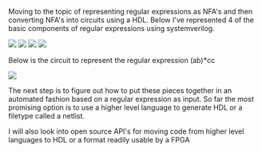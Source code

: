 Moving to the topic of representing regular expressions as NFA's and then converting NFA's into circuits using a HDL.  Below I've represented 4 of the basic components of regular expressions using systemverilog.

<img src="https://bmeridet.github.io/images/literal.png">
<img src="https://bmeridet.github.io/images/and.png">
<img src="https://bmeridet.github.io/images/or.png">
<img src="https://bmeridet.github.io/images/kleene.png">

Below is the circuit to represent the regular expression (ab)*cc

<img src="https://bmeridet.github.io/images/regex_circuit.png">

The next step is to figure out how to put these pieces together in an automated fashion based on a regular expression as input.  So far the most promising option is to use a higher level language to generate HDL or a filetype called a netlist.

I will also look into open source API's for moving code from higher level languages to HDL or a format readily usable by a FPGA
